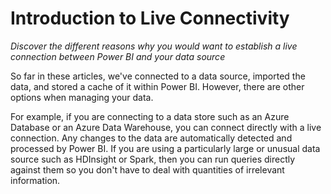 <properties
   pageTitle="Introduction to Live Connectivity"
   description="Get introduced to creating a live connection between Power BI and your data source."
   services="powerbi"
   documentationCenter=""
   authors="davidiseminger"
   manager="mblythe"
   editor=""
   tags=""
   featuredVideoId="qyyZJq4pFV0"
   featuredVideoThumb=""
   courseDuration=""/>

<tags
   ms.service="powerbi"
   ms.devlang="NA"
   ms.topic="article"
   ms.tgt_pltfrm="NA"
   ms.workload="powerbi"
   ms.date="02/20/2016"
   ms.author="v-jescoo"/>

# Introduction to Live Connectivity

*Discover the different reasons why you would want to establish a live connection between Power BI and your data source*

So far in these articles, we've connected to a data source, imported the data, and stored a cache of it within Power BI. However, there are other options when managing your data.

For example, if you are connecting to a data store such as an Azure Database or an Azure Data Warehouse, you can connect directly with a live connection. Any changes to the data are automatically detected and processed by Power BI. If you are using a particularly large or unusual data source such as HDInsight or Spark, then you can run queries directly against them so you don't have to deal with quantities of irrelevant information.
